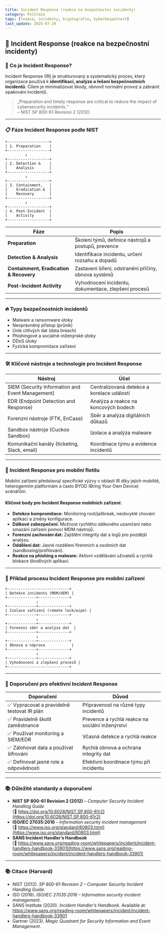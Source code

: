 ```yaml
---
title: Incident Response (reakce na bezpečnostní incidenty)
category: Počítače
tags: [reakce, incidenty, kryptografie, kyberbezpečnost]
last_update: 2025-07-29
---
```


## 🧯 Incident Response (reakce na bezpečnostní incidenty)

### 🧭 Co je Incident Response?

Incident Response (IR) je strukturovaný a systematický proces, který organizace používá k **identifikaci, analýze a řešení bezpečnostních incidentů**. Cílem je minimalizovat škody, obnovit normální provoz a zabránit opakování incidentů.

> „Preparation and timely response are critical to reduce the impact of cybersecurity incidents.“  
> – NIST SP 800-61 Revision 2 (2012)

---

### 📋 Fáze Incident Response podle NIST

```
+-------------------+
| 1. Preparation    |
+-------------------+
         ↓
+-------------------+
| 2. Detection &    |
|    Analysis       |
+-------------------+
         ↓
+-------------------+
| 3. Containment,   |
|    Eradication &  |
|    Recovery       |
+-------------------+
         ↓
+-------------------+
| 4. Post-Incident  |
|    Activity       |
+-------------------+
```

| Fáze              | Popis                                                        |
|-------------------|--------------------------------------------------------------|
| **Preparation**   | Školení týmů, definice nástrojů a postupů, prevence          |
| **Detection & Analysis** | Identifikace incidentu, určení rozsahu a dopadů           |
| **Containment, Eradication & Recovery** | Zastavení šíření, odstranění příčiny, obnova systémů |
| **Post-Incident Activity** | Vyhodnocení incidentu, dokumentace, zlepšení procesů     |

---

### 🔥 Typy bezpečnostních incidentů

- Malware a ransomware útoky  
- Neoprávněný přístup (průnik)  
- Únik citlivých dat (data breach)  
- Phishingové a sociálně-inženýrské útoky  
- DDoS útoky  
- Fyzická kompromitace zařízení  

---

### 🛠️ Klíčové nástroje a technologie pro Incident Response

| Nástroj                   | Účel                                          |
|---------------------------|-----------------------------------------------|
| SIEM (Security Information and Event Management) | Centralizovaná detekce a korelace událostí  |
| EDR (Endpoint Detection and Response)            | Analýza a reakce na koncových bodech         |
| Forenzní nástroje (FTK, EnCase)                   | Sběr a analýza digitálních důkazů            |
| Sandbox nástroje (Cuckoo Sandbox)                  | Izolace a analýza malware                      |
| Komunikační kanály (ticketing, Slack, email)      | Koordinace týmu a evidence incidentů          |

---

### 🔐 Incident Response pro mobilní flotilu

Mobilní zařízení představují specifické výzvy v oblasti IR díky jejich mobilitě, heterogenním platformám a často BYOD (Bring Your Own Device) scénářům.

#### Klíčové body pro Incident Response mobilních zařízení:

- **Detekce kompromitace:** Monitoring root/jailbreak, neobvyklé chování aplikací a změny konfigurace.  
- **Dálkové zabezpečení:** Možnost rychlého dálkového uzamčení nebo smazání zařízení pomocí MDM nástrojů.  
- **Forenzní zachování dat:** Zajištění integrity dat a logů pro pozdější analýzu.  
- **Oddělení dat:** Jasné rozdělení firemních a osobních dat (sandboxing/profilování).  
- **Reakce na phishing a malware:** Aktivní vzdělávání uživatelů a rychlá blokace škodlivých aplikací.  

---

### 🔄 Příklad procesu Incident Response pro mobilní zařízení

```
+----------------------------+
| Detekce incidentu (MDM/UEM) |
+-------------+--------------+
              ↓
+-------------+--------------+
| Izolace zařízení (remote lock/wipe) |
+-------------+--------------+
              ↓
+-------------+--------------+
| Forenzní sběr a analýza dat  |
+-------------+--------------+
              ↓
+-------------+--------------+
| Obnova a náprava            |
+-------------+--------------+
              ↓
+-------------+--------------+
| Vyhodnocení a zlepšení procesů |
+----------------------------+
```

---

### 📝 Doporučení pro efektivní Incident Response

| Doporučení                      | Důvod                                               |
|--------------------------------|----------------------------------------------------|
| ✅ Vypracovat a pravidelně testovat IR plán | Připravenost na různé typy incidentů               |
| ✅ Pravidelně školit zaměstnance | Prevence a rychlá reakce na sociální inženýrství   |
| ✅ Používat monitoring a SIEM/EDR | Včasná detekce a rychlá reakce                       |
| ✅ Zálohovat data a používat šifrování | Rychlá obnova a ochrana integrity dat               |
| ✅ Definovat jasné role a odpovědnosti | Efektivní koordinace týmu při incidentu              |

---

### 📚 Důležité standardy a doporučení

- **NIST SP 800-61 Revision 2 (2012)** – *Computer Security Incident Handling Guide*  
  [🔗 https://doi.org/10.6028/NIST.SP.800-61r2](https://doi.org/10.6028/NIST.SP.800-61r2)  
- **ISO/IEC 27035:2016** – *Information security incident management*  
  [🔗 https://www.iso.org/standard/60803.html](https://www.iso.org/standard/60803.html)  
- **SANS Incident Handler’s Handbook**  
  [🔗 https://www.sans.org/reading-room/whitepapers/incident/incident-handlers-handbook-33901](https://www.sans.org/reading-room/whitepapers/incident/incident-handlers-handbook-33901)

---

### 📚 Citace (Harvard)

- NIST (2012). *SP 800-61 Revision 2 – Computer Security Incident Handling Guide*.  
- ISO (2016). *ISO/IEC 27035:2016 – Information security incident management*.  
- SANS Institute (2020). *Incident Handler’s Handbook*. Available at: https://www.sans.org/reading-room/whitepapers/incident/incident-handlers-handbook-33901  
- Gartner (2023). *Magic Quadrant for Security Information and Event Management*.  

